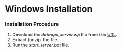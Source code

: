 # Windows Installation

### Installation Procedure

1. Download the _dataops\_server.zip_ file from this [URL](https://dataops-store.s3.amazonaws.com/dataops_server.zip).
2. Extract \(unzip\) the file.
3. Run the _start\_server.bat_ file.









